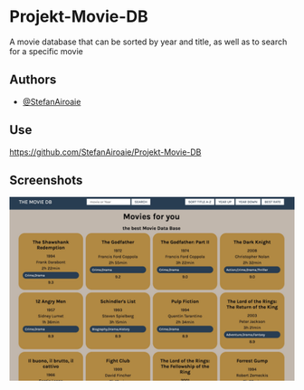 # Projekt-Movie-DB

A movie database that can be sorted by year and title, as well as to search for a specific movie

## Authors

- [@StefanAiroaie](https://www.github.com/StefanAiroaie)


## Use


https://github.com/StefanAiroaie/Projekt-Movie-DB


## Screenshots

![App Screenshot](./assets/img/Screenshot.jpg)

